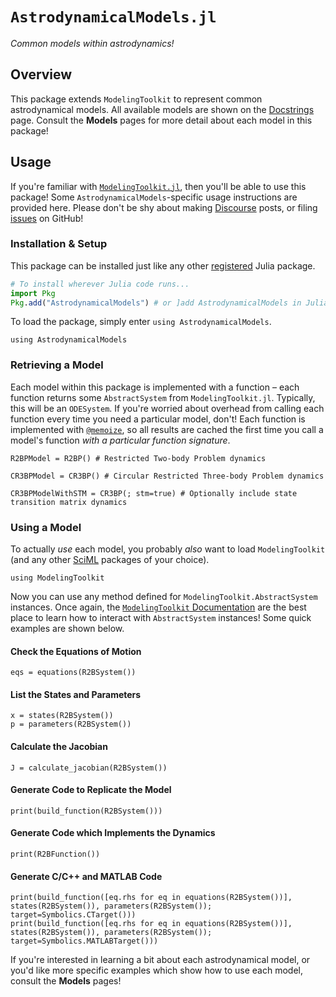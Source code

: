 # `AstrodynamicalModels.jl`

_Common models within astrodynamics!_

## Overview

This package extends `ModelingToolkit` to represent common astrodynamical
models. All available models are shown on the [Docstrings](docstrings.md) page.
Consult the **Models** pages for more detail about each model in this package!

## Usage

If you're familiar with [`ModelingToolkit.jl`](https://mtk.sciml.ai/dev/), then
you'll be able to use this package! Some `AstrodynamicalModels`-specific usage
instructions are provided here. Please don't be shy about making
[Discourse](https://discourse.julialang.org) posts, or filing
[issues](https://github.com/cadojo/AstrodynamicalModels.jl) on GitHub!

### Installation & Setup

This package can be installed just like any other
[registered](https://juliahub.com) Julia package.

```julia
# To install wherever Julia code runs...
import Pkg
Pkg.add("AstrodynamicalModels") # or ]add AstrodynamicalModels in Julia's REPL
```

To load the package, simply enter `using AstrodynamicalModels`.

```@repl main
using AstrodynamicalModels
```

### Retrieving a Model

Each model within this package is implemented with a function – each function
returns some `AbstractSystem` from `ModelingToolkit.jl`. Typically, this will be
an `ODESystem`. If you're worried about overhead from calling each function
every time you need a particular model, don't! Each function is implemented with
[`@memoize`](https://github.com/JuliaCollections/Memoize.jl), so all results are
cached the first time you call a model's function _with a particular function
signature_.

```@repl main
R2BPModel = R2BP() # Restricted Two-body Problem dynamics

CR3BPModel = CR3BP() # Circular Restricted Three-body Problem dynamics

CR3BPModelWithSTM = CR3BP(; stm=true) # Optionally include state transition matrix dynamics
```

### Using a Model

To actually _use_ each model, you probably _also_ want to load `ModelingToolkit`
(and any other [SciML](https://sciml.ai) packages of your choice).

```@repl main
using ModelingToolkit
```

Now you can use any method defined for `ModelingToolkit.AbstractSystem`
instances. Once again, the
[`ModelingToolkit` Documentation](https://mtk.sciml.ai) are the best place to
learn how to interact with `AbstractSystem` instances! Some quick examples are
shown below.

#### Check the Equations of Motion

```@repl main
eqs = equations(R2BSystem())
```

#### List the States and Parameters

```@repl main
x = states(R2BSystem())
p = parameters(R2BSystem())
```

#### Calculate the Jacobian

```@repl main
J = calculate_jacobian(R2BSystem())
```

#### Generate Code to Replicate the Model

```@repl main
print(build_function(R2BSystem()))
```

#### Generate Code which Implements the Dynamics

```@repl main
print(R2BFunction())
```

#### Generate C/C++ and MATLAB Code

```@repl main
print(build_function([eq.rhs for eq in equations(R2BSystem())], states(R2BSystem()), parameters(R2BSystem()); target=Symbolics.CTarget()))
print(build_function([eq.rhs for eq in equations(R2BSystem())], states(R2BSystem()), parameters(R2BSystem()); target=Symbolics.MATLABTarget()))
```

If you're interested in learning a bit about each astrodynamical model, or you'd
like more specific examples which show how to use each model, consult the
**Models** pages!
